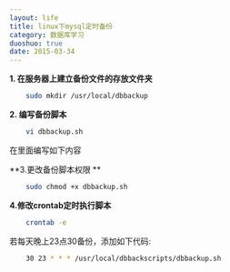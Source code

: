 ```yaml
---
layout: life
title: linux下mysql定时备份
category: 数据库学习
duoshuo: true
date: 2015-03-34
---
```



<!-- more -->


**1. 在服务器上建立备份文件的存放文件夹**

```sh
	sudo mkdir /usr/local/dbbackup
```

**2. 编写备份脚本**

```sh
	vi dbbackup.sh 
```

在里面编写如下内容


**3.更改备份脚本权限 **


```sh
	sudo chmod +x dbbackup.sh 
```


**4.修改crontab定时执行脚本**


```sh
	crontab -e 
```


若每天晚上23点30备份，添加如下代码:


```sh
	30 23 * * * /usr/local/dbbackscripts/dbbackup.sh
```





